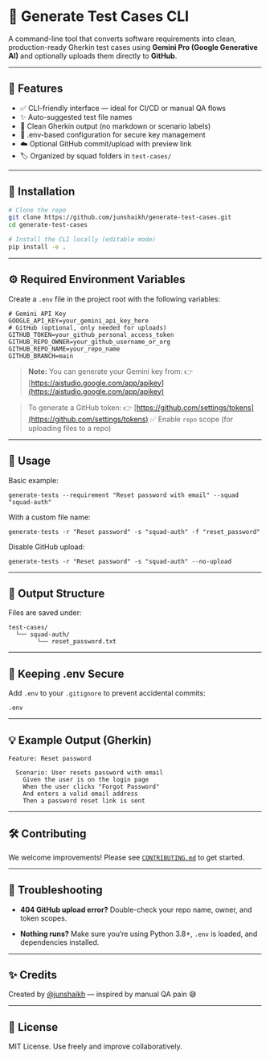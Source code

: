 # 🔪 Generate Test Cases CLI

A command-line tool that converts software requirements into clean, production-ready Gherkin test cases using **Gemini Pro (Google Generative AI)** and optionally uploads them directly to **GitHub**.

---

## 🚀 Features

* ✅ CLI-friendly interface — ideal for CI/CD or manual QA flows
* ✨ Auto-suggested test file names
* 🧼 Clean Gherkin output (no markdown or scenario labels)
* 🔐 .env-based configuration for secure key management
* ☁️ Optional GitHub commit/upload with preview link
* 🏷️ Organized by squad folders in `test-cases/`

---

## 📆 Installation

```bash
# Clone the repo
git clone https://github.com/junshaikh/generate-test-cases.git
cd generate-test-cases

# Install the CLI locally (editable mode)
pip install -e .
```

---

## ⚙️ Required Environment Variables

Create a `.env` file in the project root with the following variables:

```env
# Gemini API Key
GOOGLE_API_KEY=your_gemini_api_key_here
# GitHub (optional, only needed for uploads)
GITHUB_TOKEN=your_github_personal_access_token
GITHUB_REPO_OWNER=your_github_username_or_org
GITHUB_REPO_NAME=your_repo_name
GITHUB_BRANCH=main
```

> **Note:** You can generate your Gemini key from:
> 👉 [https://aistudio.google.com/app/apikey](https://aistudio.google.com/app/apikey)

> To generate a GitHub token:
> 👉 [https://github.com/settings/tokens](https://github.com/settings/tokens)
> ✅ Enable `repo` scope (for uploading files to a repo)

---

## 🧲 Usage

Basic example:

```
generate-tests --requirement "Reset password with email" --squad "squad-auth"
```

With a custom file name:

```
generate-tests -r "Reset password" -s "squad-auth" -f "reset_password"
```

Disable GitHub upload:

```
generate-tests -r "Reset password" -s "squad-auth" --no-upload
```

---

## 📁 Output Structure

Files are saved under:

```
test-cases/
  └── squad-auth/
        └── reset_password.txt
```

---

## 🔐 Keeping .env Secure

Add `.env` to your `.gitignore` to prevent accidental commits:

```gitignore
.env
```

---

## 💡 Example Output (Gherkin)

```gherkin
Feature: Reset password

  Scenario: User resets password with email
    Given the user is on the login page
    When the user clicks "Forgot Password"
    And enters a valid email address
    Then a password reset link is sent
```

---

## 🛠 Contributing

We welcome improvements! Please see [`CONTRIBUTING.md`](CONTRIBUTING.md) to get started.

---

## 🧰 Troubleshooting

* **404 GitHub upload error?**
  Double-check your repo name, owner, and token scopes.

* **Nothing runs?**
  Make sure you’re using Python 3.8+, `.env` is loaded, and dependencies installed.

---

## ✨ Credits

Created by [@junshaikh](https://github.com/junshaikh) — inspired by manual QA pain 😅

---

## 📄 License

MIT License. Use freely and improve collaboratively.
